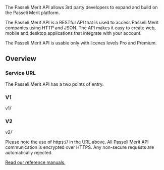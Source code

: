 

The Passeli Merit API allows 3rd party developers to expand and build on the Passeli Merit platform.

The Passeli Merit API is a RESTful API that is used to access Passeli Merit companies using HTTP and JSON. The API makes it easy to create web, mobile and desktop applications that integrate with your account.

The Passeli Merit API is usable only with licenes levels Pro and Premium.
## Overview
### Service URL

The Passeli Merit API has a two points of entry.
### V1

<!--@include: @/dist/md/api_url.md-->v1/`
### V2

<!--@include: @/dist/md/api_url.md-->v2/`

Please note the use of https:// in the URL above. All Passeli Merit API communication is encrypted over HTTPS. Any non-secure requests are automatically rejected.

[Read our reference manuals.](/reference-manual)
